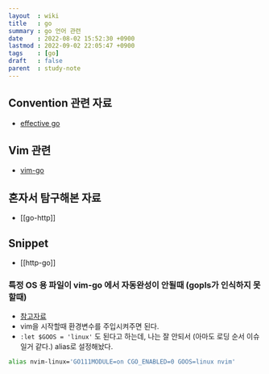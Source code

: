 ```yaml
---
layout  : wiki
title   : go
summary : go 언어 관련
date    : 2022-08-02 15:52:30 +0900
lastmod : 2022-09-02 22:05:47 +0900
tags    : [go]
draft   : false
parent  : study-note
---
```


## Convention 관련 자료
- [effective go](https://go.dev/doc/effective_go)

## Vim 관련
- [vim-go](https://github.com/fatih/vim-go)

## 혼자서 탐구해본 자료
- [[go-http]]

## Snippet
- [[http-go]]

### 특정 OS 용 파일이 vim-go 에서 자동완성이 안될때 (gopls가 인식하지 못할때)
- [참고자료](https://github.com/fatih/vim-go/issues/1056)
- vim을 시작할때 환경변수를 주입시켜주면 된다.
- `:let $GOOS = 'linux'` 도 된다고 하는데, 나는 잘 안되서 (아마도 로딩 순서 이슈일거 같다.) alias로 설정해놨다.

```bash
alias nvim-linux='GO111MODULE=on CGO_ENABLED=0 GOOS=linux nvim'
```
